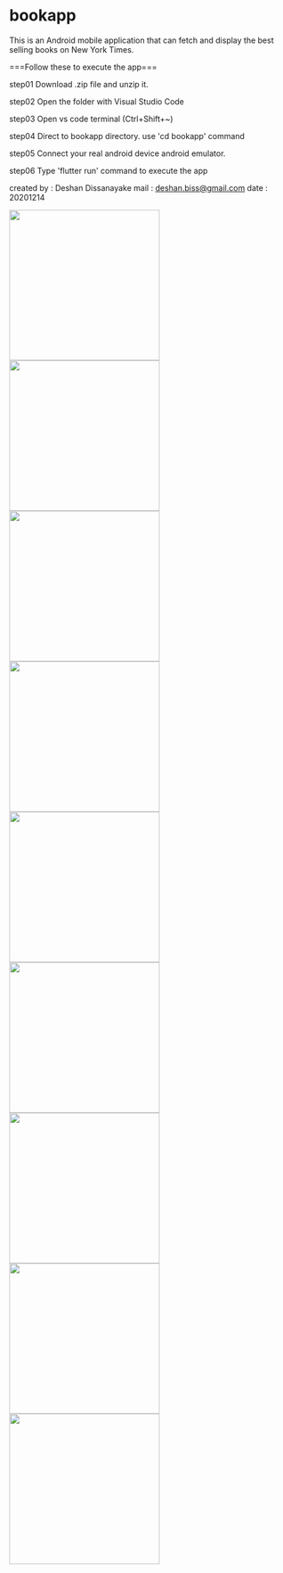 # bookapp

This is an Android mobile application that can fetch and display the best selling books on New York Times.

===Follow these to execute the app===

step01 Download .zip file and unzip it.

step02 Open the folder with Visual Studio Code

step03 Open vs code terminal (Ctrl+Shift+~)

step04 Direct to bookapp directory. use 'cd bookapp' command

step05 Connect your real android device android emulator.

step06 Type 'flutter run' command to execute the app

created by : Deshan Dissanayake 
mail : deshan.biss@gmail.com 
date : 20201214

<img src="assets/1.png" width="270">
<img src="assets/2.jpg" width="270">
<img src="assets/3.jpg" width="270">
<img src="assets/4.jpg" width="270">
<img src="assets/5.jpg" width="270">
<img src="assets/6.jpg" width="270">
<img src="assets/7.jpg" width="270">
<img src="assets/8.jpg" width="270">
<img src="assets/9.jpg" width="270">

